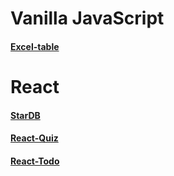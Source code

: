 # Vanilla JavaScript
#### [Excel-table](https://artyom2509.github.io/my-excel/)

# React
#### [StarDB](https://artyom2509.github.io/star-db/)
#### [React-Quiz](https://react-quiz-61520.web.app/)
#### [React-Todo](https://artyom2509.github.io/react-todo/)
